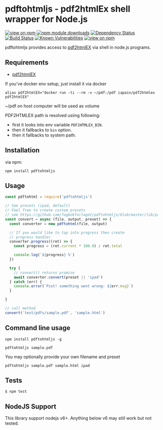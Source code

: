 # pdftohtmljs - pdf2htmlEx shell wrapper for Node.js
[![view on npm](http://img.shields.io/npm/v/pdftohtmljs.svg)](https://www.npmjs.org/package/pdftohtmljs)
[![npm module downloads](http://img.shields.io/npm/dt/pdftohtmljs.svg)](https://www.npmjs.org/package/pdftohtmljs)
[![Dependency Status](https://david-dm.org/fagbokforlaget/pdftohtmljs.svg)](https://david-dm.org/fagbokforlaget/pdftohtmljs)
[![Build Status](https://travis-ci.org/fagbokforlaget/pdftohtmljs.svg)](https://travis-ci.org/fagbokforlaget/pdftohtmljs)
[![Known Vulnerabilities](https://snyk.io/test/github/fagbokforlaget/pdftohtmljs/badge.svg)](https://snyk.io/test/github/fagbokforlaget/pdftohtmljs)
[![view on npm](http://img.shields.io/npm/l/pdftohtmljs.svg)](https://www.npmjs.org/package/pdftohtmljs)

pdftohtmljs provides access to [pdf2htmlEX](https://github.com/coolwanglu/pdf2htmlEX) via shell in node.js programs.

## Requirements
- [pdf2htmlEX](https://github.com/coolwanglu/pdf2htmlEX)

If you've docker env setup, just install it via docker
```
alias pdf2htmlEX="docker run -ti --rm -v ~/pdf:/pdf iapain/pdf2htmlex pdf2htmlEX"
```

~/pdf on host computer will be used as volume

PDF2HTMLEX path is resolved usiing following:
* first it looks into env variable `PDF2HTMLEX_BIN`.
* then it fallbacks to `bin` option.
* then it fallbacks to system path.

## Installation
via npm:

```
npm install pdftohtmljs
````

## Usage
```javascript
const pdftohtml = require('pdftohtmljs')

// See presets (ipad, default)
// Feel free to create custom presets
// see https://github.com/fagbokforlaget/pdftohtmljs/blob/master/lib/presets/ipad.js
const convert = async (file, output, preset) => {
  const converter = new pdftohtml(file, output)

  // If you would like to tap into progress then create
  // progress handler
  converter.progress((ret) => {
    const progress = (ret.current * 100.0) / ret.total

    console.log(`${progress} %`)
  })

  try {
    // convert() returns promise
    await converter.convert(preset || 'ipad')
  } catch (err) {
    console.error(`Psst! something went wrong: ${err.msg}`)
  }

}

// call method
convert('test/pdfs/sample.pdf', 'sample.html')

```

## Command line usage
```
npm install pdftohtmljs -g
```

```
pdftohtmljs sample.pdf
```
You may optionally provide your own filename and preset
```
pdftohtmljs sample.pdf sample.html ipad
```

## Tests
```
$ npm test
```

## NodeJS Support
This library support nodejs v6+. Anything below v6 may still work but not tested.
